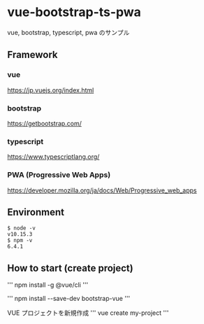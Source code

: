 # vue-bootstrap-ts-pwa

vue, bootstrap, typescript, pwa のサンプル



## Framework

### vue
https://jp.vuejs.org/index.html
### bootstrap
https://getbootstrap.com/
### typescript
https://www.typescriptlang.org/
### PWA (Progressive Web Apps)
https://developer.mozilla.org/ja/docs/Web/Progressive_web_apps


## Environment
```
$ node -v 
v10.15.3
$ npm -v 
6.4.1
```

## How to start (create project)
'''
npm install -g @vue/cli
'''

'''
npm install --save-dev bootstrap-vue
'''

VUE プロジェクトを新規作成
'''
vue create my-project
'''

